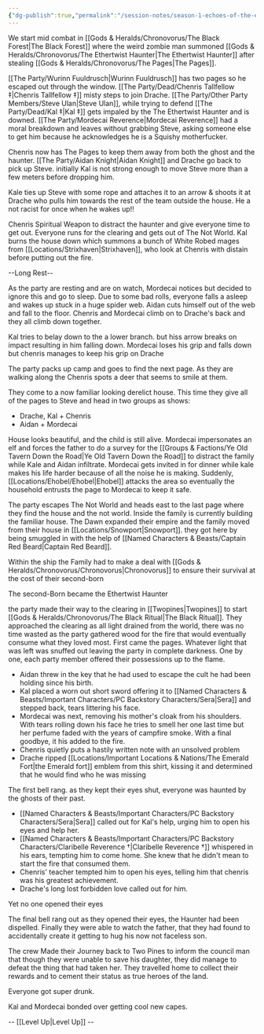 ```yaml
---
{"dg-publish":true,"permalink":"/session-notes/season-1-echoes-of-the-ethertwist/session-1/","updated":"2024-12-31T22:51:03.210+00:00"}
---
```


We start mid combat in [[Gods & Heralds/Chronovorus/The Black Forest\|The Black Forest]] where the weird zombie man summoned [[Gods & Heralds/Chronovorus/The Ethertwist Haunter\|The Ethertwist Haunter]] after stealing [[Gods & Heralds/Chronovorus/The Pages\|The Pages]].

[[The Party/Wurinn Fuuldrusch\|Wurinn Fuuldrusch]] has two pages so he escaped out through the window. [[The Party/Dead/Chenris Tallfellow ‡\|Chenris Tallfellow ‡]] misty steps to join Drache. [[The Party/Other Party Members/Steve Ulan\|Steve Ulan]], while trying to defend [[The Party/Dead/Kal ‡\|Kal ‡]] gets impaled by the The Ethertwist Haunter and is downed. [[The Party/Mordecai Reverence\|Mordecai Reverence]] had a moral breakdown and leaves without grabbing Steve, asking someone else to get him because he acknowledges he is a Squishy motherfucker. 

Chenris now has The Pages to keep them away from both the ghost and the haunter. [[The Party/Aidan Knight\|Aidan Knight]] and Drache go back to pick up Steve. initially Kal is not strong enough to move Steve more than a few meters before dropping him.

Kale ties up Steve with some rope and attaches it to an arrow & shoots it at Drache who pulls him towards the rest of the team outside the house. He a not racist for once when he wakes up!! 

Chenris Spiritual Weapon to distract the haunter and give everyone time to get out. Everyone runs for the clearing and gets out of The Not World. Kal burns the house down which summons a bunch of White Robed mages from [[Locations/Strixhaven\|Strixhaven]], who look at Chenris with distain before putting out the fire.

--Long Rest--

As the party are resting and are on watch, Mordecai notices but decided to ignore this and go to sleep. Due to some bad rolls, everyone falls a asleep and wakes up stuck in a huge spider web. Aidan cuts himself out of the web and fall to the floor. Chenris and Mordecai climb on to Drache's back and they all climb down together. 

Kal tries to belay down to the a lower branch. but hiss arrow breaks on impact resulting in him falling down. Mordecai loses his grip and falls down but chenris manages to keep his grip on Drache

The party packs up camp and goes to find the next page. As they are walking along the Chenris spots a deer that seems to smile at them.

They come to a now familiar looking derelict house. This time they give all of the pages to Steve and head in two groups as shows:
- Drache, Kal + Chenris 
- Aidan + Mordecai

House looks beautiful, and the child is still alive. Mordecai impersonates an elf and forces the father to do a survey for the [[Groups & Factions/Ye Old Tavern Down the Road\|Ye Old Tavern Down the Road]] to distract the family while Kale and Aidan infiltrate. Mordecai gets invited in for dinner while kale makes his life harder because of all the noise he is making. Suddenly, [[Locations/Ehobel/Ehobel\|Ehobel]] attacks the area so eventually the household entrusts the page to Mordecai to keep it safe. 

The party escapes The Not World and heads east to the last page where they find the house and the not world. Inside the family is currently building the familiar house. The Dawn expanded their empire and the family moved from their house in [[Locations/Snowport\|Snowport]]. they got here by being smuggled in with the help of [[Named Characters & Beasts/Captain Red Beard\|Captain Red Beard]]. 

Within the ship the Family had to make a deal with [[Gods & Heralds/Chronovorus/Chronovorus\|Chronovorus]] to ensure their survival at the cost of their second-born 

The second-Born became the Ethertwist Haunter

the party made their way to the clearing in [[Twopines\|Twopines]] to start [[Gods & Heralds/Chronovorus/The Black Ritual\|The Black Ritual]]. They approached the clearing as all light drained from the world, there was no time wasted as the party gathered wood for the fire that would eventually consume what they loved most. First came the pages. Whatever light that was left was snuffed out leaving the party in complete darkness. One by one, each party member offered their possessions up to the flame.

- Aidan threw in the key that he had used to escape the cult he had been holding since his birth. 
- Kal placed a worn out short sword offering it to [[Named Characters & Beasts/Important Characters/PC Backstory Characters/Sera\|Sera]] and stepped back, tears littering his face. 
- Mordecai was next, removing his mother's cloak from his shoulders. With tears rolling down his face he tries to smell her one last time but her perfume faded with the years of campfire smoke. With a final goodbye, it his added to the fire.
- Chenris quietly puts a hastily written note with an unsolved problem 
- Drache ripped [[Locations/Important Locations & Nations/The Emerald Fort\|the Emerald fort]] emblem from this shirt, kissing it and determined that he would find who he was missing 


The first bell rang. as they kept their eyes shut, everyone was haunted by the ghosts of their past. 

- [[Named Characters & Beasts/Important Characters/PC Backstory Characters/Sera\|Sera]] called out for Kal's help, urging him to open his eyes and help her.
- [[Named Characters & Beasts/Important Characters/PC Backstory Characters/Claribelle Reverence †\|Claribelle Reverence †]] whispered in his ears, tempting him to come home. She knew that he didn't mean to start the fire that consumed them.
- Chenris' teacher tempted him to open his eyes, telling him that chenris was his greatest achievement.
- Drache's long lost forbidden love called out for him.

Yet no one opened their eyes

The final bell rang out as they opened their eyes, the Haunter had been dispelled. Finally they were able to watch the father, that they had found to accidentally create it getting to hug his now not faceless son.

The crew Made their Journey back to Two Pines to inform the council man that though they were unable to save his daughter, they did manage to defeat the thing that had taken her.  They travelled home to collect their rewards and to cement their status as true heroes of the land.

Everyone got super drunk.

Kal and Mordecai bonded over getting cool new capes.

-- [[Level Up\|Level Up]] --